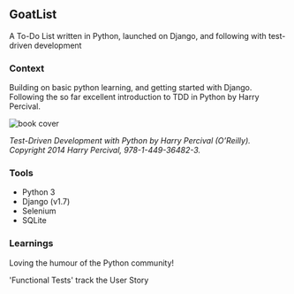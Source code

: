 ## GoatList
A To-Do List written in Python, launched on Django, and following with test-driven development


### Context

Building on basic python learning, and getting started with Django. Following the so far excellent introduction to TDD in Python by Harry Percival.

![book cover](http://akamaicovers.oreilly.com/images/0636920029533/cat.gif)

*Test-Driven Development with Python by Harry Percival (O’Reilly).*
*Copyright 2014 Harry Percival, 978-1-449-36482-3.*

### Tools

* Python 3
* Django (v1.7)
* Selenium
* SQLite

### Learnings

Loving the humour of the Python community!

'Functional Tests' track the User Story
